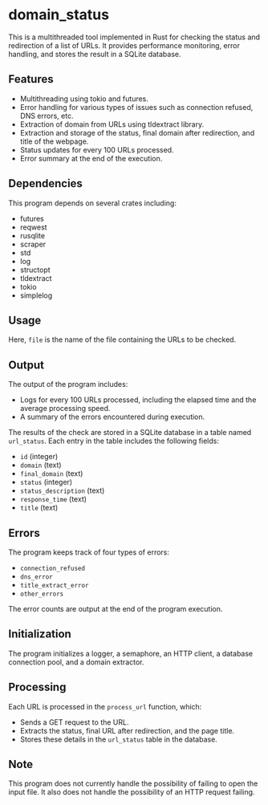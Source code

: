 # domain_status

This is a multithreaded tool implemented in Rust for checking the status and redirection of a list of URLs. It provides performance monitoring, error handling, and stores the result in a SQLite database.

## Features
- Multithreading using tokio and futures.
- Error handling for various types of issues such as connection refused, DNS errors, etc.
- Extraction of domain from URLs using tldextract library.
- Extraction and storage of the status, final domain after redirection, and title of the webpage.
- Status updates for every 100 URLs processed.
- Error summary at the end of the execution.

## Dependencies
This program depends on several crates including:
- futures
- reqwest
- rusqlite
- scraper
- std
- log
- structopt
- tldextract
- tokio
- simplelog

## Usage

Here, `file` is the name of the file containing the URLs to be checked.

## Output

The output of the program includes:
- Logs for every 100 URLs processed, including the elapsed time and the average processing speed.
- A summary of the errors encountered during execution.

The results of the check are stored in a SQLite database in a table named `url_status`. Each entry in the table includes the following fields:
- `id` (integer)
- `domain` (text)
- `final_domain` (text)
- `status` (integer)
- `status_description` (text)
- `response_time` (text)
- `title` (text)

## Errors

The program keeps track of four types of errors:
- `connection_refused`
- `dns_error`
- `title_extract_error`
- `other_errors`

The error counts are output at the end of the program execution.

## Initialization

The program initializes a logger, a semaphore, an HTTP client, a database connection pool, and a domain extractor.

## Processing

Each URL is processed in the `process_url` function, which:
- Sends a GET request to the URL.
- Extracts the status, final URL after redirection, and the page title.
- Stores these details in the `url_status` table in the database.

## Note
This program does not currently handle the possibility of failing to open the input file. It also does not handle the possibility of an HTTP request failing.
